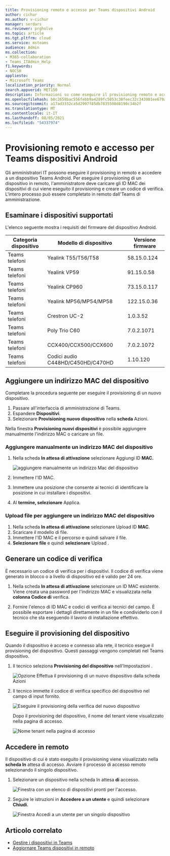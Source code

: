 ```yaml
---
title: Provisioning remoto e accesso per Teams dispositivi Android
author: cichur
ms.author: v-cichur
manager: serdars
ms.reviewer: prgholve
ms.topic: article
ms.tgt.pltfrm: cloud
ms.service: msteams
audience: Admin
ms.collection:
- M365-collaboration
- Teams_ITAdmin_Help
f1.keywords:
- NOCSH
appliesto:
- Microsoft Teams
localization_priority: Normal
search.appverid: MET150
description: Informazioni su come eseguire il provisioning remoto e accedere per Teams dispositivi Android
ms.openlocfilehash: b0c2658bac556febb9a4289fc5053c38feec32c343901ee679a744641f9f1144
ms.sourcegitcommit: a17ad3332ca5d2997f85db7835500d8190c34b2f
ms.translationtype: MT
ms.contentlocale: it-IT
ms.lasthandoff: 08/05/2021
ms.locfileid: "54337974"
---
```

# <a name="remote-provisioning-and-sign-in-for-teams-android-devices"></a>Provisioning remoto e accesso per Teams dispositivi Android

Gli amministratori IT possono eseguire il provisioning in remoto e accedere a un dispositivo Teams Android. Per eseguire il provisioning di un dispositivo in remoto, l'amministratore deve caricare gli ID MAC dei dispositivi di cui viene eseguito il provisioning e creare un codice di verifica. L'intero processo può essere completato in remoto dall'Teams di amministrazione.

## <a name="review-the-supported-devices"></a>Esaminare i dispositivi supportati

L'elenco seguente mostra i requisiti del firmware del dispositivo Android.

|Categoria dispositivo|Modello di dispositivo|Versione firmware|
|-|-|-|
|Teams telefoni|Yealink T55/T56/T58|58.15.0.124|
|Teams telefoni|Yealink VP59|91.15.0.58|
|Teams telefoni|Yealink CP960|73.15.0.117|
|Teams telefoni|Yealink MP56/MP54/MP58|122.15.0.36|
|Teams telefoni|Crestron UC-2|1.0.3.52|
|Teams telefoni|  Poly Trio C60|  7.0.2.1071|
|Teams telefoni|  CCX400/CCX500/CCX600    |7.0.2.1072|
|Teams telefoni|  Codici audio C448HD/C450HD/C470HD|   1.10.120|

## <a name="add-a-device-mac-address"></a>Aggiungere un indirizzo MAC del dispositivo

Completare la procedura seguente per eseguire il provisioning di un nuovo dispositivo.

1. Passare all'interfaccia di amministrazione di Teams.
2. Espandere **Dispositivi**.
3. Selezionare **Provisioning nuovo dispositivo** nella **scheda** Azioni.

Nella finestra **Provisioning nuovi dispositivi** è possibile aggiungere manualmente l'indirizzo MAC o caricare un file.

### <a name="manually-add-a-device-mac-address"></a>Aggiungere manualmente un indirizzo MAC del dispositivo

1. Nella scheda **In attesa di attivazione** selezionare Aggiungi ID **MAC.**

   ![aggiungere manualmente un indirizzo Mac del dispositivo](../media/remote-provision-6.png)

1. Immettere l'ID MAC.
1. Immettere una posizione che consente ai tecnici di identificare la posizione in cui installare i dispositivi.
1. Al **termine, selezionare** Applica.

### <a name="upload-a-file-to-add-a-device-mac-address"></a>Upload file per aggiungere un indirizzo MAC del dispositivo

1. Nella scheda **In attesa di attivazione** selezionare Upload ID **MAC**.
2. Scaricare il modello di file.
3. Immettere l'ID MAC e il percorso e quindi salvare il file.
4. **Selezionare file** e quindi **selezionare** Upload .

## <a name="generate-a-verification-code"></a>Generare un codice di verifica

È necessario un codice di verifica per i dispositivi. Il codice di verifica viene generato in blocco o a livello di dispositivo ed è valido per 24 ore.

1. Nella scheda **In attesa di attivazione** selezionare un ID MAC esistente.
   Viene creata una password per l'indirizzo MAC e visualizzata nella **colonna Codice di** verifica.

2. Fornire l'elenco di ID MAC e codici di verifica ai tecnici del campo. È possibile esportare i dettagli direttamente in un file e condividerlo con il tecnico che sta eseguendo il lavoro di installazione effettivo.

## <a name="provision-the-device"></a>Eseguire il provisioning del dispositivo

Quando il dispositivo è acceso e connesso alla rete, il tecnico esegue il provisioning del dispositivo. Questi passaggi vengono completati nel Teams dispositivo.

1. Il tecnico seleziona **Provisioning del dispositivo** nell'Impostazioni .   

   ![Opzione Effettua il provisioning di un nuovo dispositivo dalla scheda Azioni](../media/provision-device1.png)
  
2. Il tecnico immette il codice di verifica specifico del dispositivo nel campo di input fornito.

   ![Eseguire il provisioning della verifica del nuovo dispositivo](../media/provision-device-verification1.png)

   Dopo il provisioning del dispositivo, il nome del tenant viene visualizzato nella pagina di accesso.

   ![Nome tenant nella pagina di accesso](../media/provision-code.png)

## <a name="sign-in-remotely"></a>Accedere in remoto

Il dispositivo di cui è stato eseguito il provisioning viene visualizzato nella **scheda In** attesa di accesso. Avviare il processo di accesso remoto selezionando il singolo dispositivo.

1. Selezionare un dispositivo nella scheda In attesa **di** accesso.

   ![Finestra con un elenco di dispositivi pronti per l'accesso.](../media/remote-device1.png)

2. Seguire le istruzioni in **Accedere a un utente** e quindi selezionare **Chiudi.**

   ![Finestra Accedi a un utente per un singolo dispositivo](../media/sign-in-user.png)

## <a name="related-article"></a>Articolo correlato

- [Gestire i dispositivi in Teams](device-management.md)
- [Aggiornare Teams dispositivi in remoto](remote-update.md)
